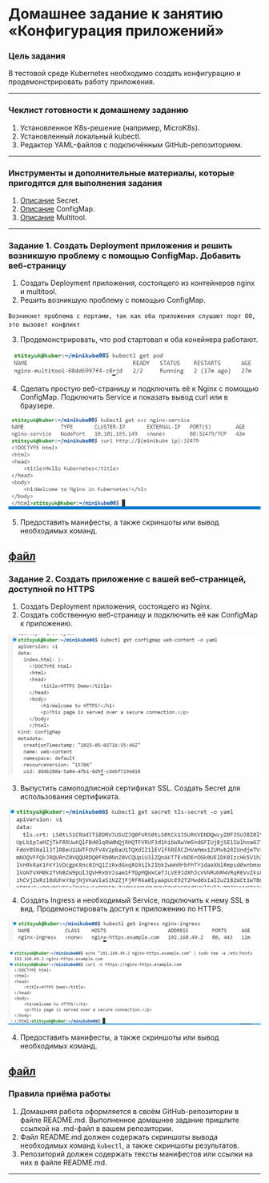 # Домашнее задание к занятию «Конфигурация приложений»

### Цель задания

В тестовой среде Kubernetes необходимо создать конфигурацию и продемонстрировать работу приложения.

------

### Чеклист готовности к домашнему заданию

1. Установленное K8s-решение (например, MicroK8s).
2. Установленный локальный kubectl.
3. Редактор YAML-файлов с подключённым GitHub-репозиторием.

------

### Инструменты и дополнительные материалы, которые пригодятся для выполнения задания

1. [Описание](https://kubernetes.io/docs/concepts/configuration/secret/) Secret.
2. [Описание](https://kubernetes.io/docs/concepts/configuration/configmap/) ConfigMap.
3. [Описание](https://github.com/wbitt/Network-MultiTool) Multitool.

------

### Задание 1. Создать Deployment приложения и решить возникшую проблему с помощью ConfigMap. Добавить веб-страницу

1. Создать Deployment приложения, состоящего из контейнеров nginx и multitool.
2. Решить возникшую проблему с помощью ConfigMap.

`Возникнет проблема с портами, так как оба приложения слушают порт 80, это вызовет конфликт`

3. Продемонстрировать, что pod стартовал и оба конейнера работают.

![alt text](image.png)

4. Сделать простую веб-страницу и подключить её к Nginx с помощью ConfigMap. Подключить Service и показать вывод curl или в браузере.

![alt text](image-1.png)

5. Предоставить манифесты, а также скриншоты или вывод необходимых команд.

[файл](manifests/1_ex)
------

### Задание 2. Создать приложение с вашей веб-страницей, доступной по HTTPS 

1. Создать Deployment приложения, состоящего из Nginx.
2. Создать собственную веб-страницу и подключить её как ConfigMap к приложению.

![alt text](image-4.png)

3. Выпустить самоподписной сертификат SSL. Создать Secret для использования сертификата.

![alt text](image-5.png)

4. Создать Ingress и необходимый Service, подключить к нему SSL в вид. Продемонстировать доступ к приложению по HTTPS. 

![alt text](image-2.png)

![alt text](image-3.png)


4. Предоставить манифесты, а также скриншоты или вывод необходимых команд.

[файл](manifests/2_ex)
------

### Правила приёма работы

1. Домашняя работа оформляется в своём GitHub-репозитории в файле README.md. Выполненное домашнее задание пришлите ссылкой на .md-файл в вашем репозитории.
2. Файл README.md должен содержать скриншоты вывода необходимых команд `kubectl`, а также скриншоты результатов.
3. Репозиторий должен содержать тексты манифестов или ссылки на них в файле README.md.

------